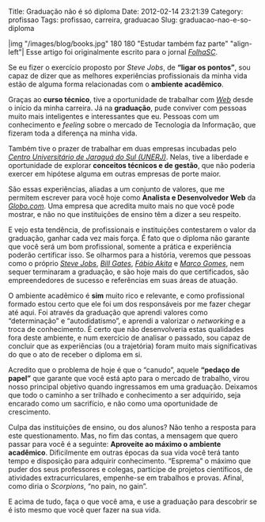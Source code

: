 Title: Graduação não é só diploma
Date: 2012-02-14 23:21:39
Category: profissao
Tags: profissao, carreira, graduacao
Slug: graduacao-nao-e-so-diploma


|img "/images/blog/books.jpg" 180 180 "Estudar também faz parte" "align-left"|
Esse artigo foi originalmente escrito para o jornal [*FolhaSC*][].

Se eu fizer o exercício proposto por *Steve Jobs*, de **“ligar os
pontos”**, sou capaz de dizer que as melhores experiências profissionais
da minha vida estão de alguma forma relacionadas com o **ambiente
acadêmico**.

Graças ao **curso técnico**, tive a oportunidade de trabalhar com
[*Web*][] desde o início da minha carreira. Já na **graduação**, pude
conviver com pessoas muito mais inteligentes e interessantes que eu.
Pessoas com um conhecimento e *feeling* sobre o mercado de Tecnologia da
Informação, que fizeram toda a diferença na minha vida.

<!-- PELICAN_END_SUMMARY -->

Também tive o prazer de trabalhar em duas empresas incubadas pelo
[*Centro Universitário de Jaraguá do Sul (UNERJ)*][]. Nelas, tive a liberdade e
oportunidade de explorar **conceitos técnicos e de gestão**, que não
poderia exercer em hipótese alguma em outras empresas de porte maior.

São essas experiências, aliadas a um conjunto de valores, que me
permitem escrever para você hoje como **Analista e Desenvolvedor Web**
da [*Globo.com*][]. Uma empresa que acredita muito mais no que você pode
mostrar, e não no que instituições de ensino têm a dizer a seu respeito.

E vejo esta tendência, de profissionais e instituições contestarem o
valor da graduação, ganhar cada vez mais força. É fato que o diploma não
garante que você será um bom profissional, somente a prática e
experiência poderão certificar isso. Se olharmos para a história,
veremos que pessoas como o próprio [*Steve Jobs*][], [*Bill Gates*][],
[*Fábio Akita*][] e [*Marco Gomes*][], nem sequer terminaram a
graduação, e são hoje mais do que certificados, são empreendedores de
sucesso e referências em suas áreas de atuação.

O ambiente acadêmico é **sim** muito rico e relevante, e como
profissional formado estou certo que ele foi um dos responsáveis por me
fazer chegar até aqui. Foi através da graduação que aprendi valores como
“determinação” e “autodidatismo”, e aprendi a valorizar o *networking* e
a troca de conhecimento. É certo que não desenvolveria estas qualidades
fora deste ambiente, e num exercício de analisar o passado, sou capaz de
concluir que as experiências (ou a trajetória) foram muito mais
significativas do que o ato de receber o diploma em si.

Acredito que o problema de hoje é que o “canudo”, aquele **“pedaço de
papel”** que garante que você está apto para o mercado de trabalho,
virou nosso principal objetivo quando ingressamos em uma graduação.
Deixamos que todo o caminho a ser trilhado e conhecimento a ser
adquirido, seja encarado como um sacrifício, e não como uma oportunidade
de crescimento.

Culpa das instituições de ensino, ou dos alunos? Não tenho a resposta
para este questionamento. Mas, no fim das contas, a mensagem que quero
passar para você é a seguinte: **Aproveite ao máximo o ambiente
acadêmico**. Dificilmente em outras épocas da sua vida você terá tanto
tempo e disposição para adquirir conhecimento. “Esprema” o máximo que
puder dos seus professores e colegas, participe de projetos científicos,
de atividades extracurriculares, empenhe-se em trabalhos e provas.
Afinal, como diria o *Scorpions*, “no pain, no gain”.

E acima de tudo, faça o que você ama, e use a graduação para descobrir
se é isto mesmo que você quer fazer na sua vida.

  [*FolhaSC*]: http://www.folhasc.com/
    "O jornal de vanguarda"
  [*Web*]: {tag}web
    "Leia mais sobre Web"
  [*Centro Universitário de Jaraguá do Sul (UNERJ)*]: http://www.catolicasc.org.br/
    "UNERJ, atual Católica de Santa Catarina"
  [*Globo.com*]: http://globo.com
    "Absolutamente tudo sobre notícias e entretenimento"
  [*Steve Jobs*]: http://pt.wikipedia.org/wiki/Steve_Jobs
    "Leia mais sobre Steve Jobs na Wikipedia"
  [*Bill Gates*]: http://pt.wikipedia.org/wiki/Bill_Gates
    "Leia mais sobre Bill Gates na Wikipedia"
  [*Fábio Akita*]: http://akitaonrails.com/ "Conheça o Fábio Akita"
  [*Marco Gomes*]: http://marcogomes.com/blog/
    "Conheça um dos jovens empreendedores de maior sucesso no país"
